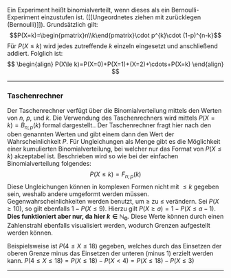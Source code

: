 Ein Experiment heißt binomialverteilt, wenn dieses als ein Bernoulli-Experiment einzustufen ist. ([[Ungeordnetes ziehen mit zurücklegen (Bernoulli)]]).
Grundsätzlich gilt:
$$P(X=k)=\begin{pmatrix}n\\k\end{pmatrix}\cdot p^{k}\cdot (1-p)^{n-k}$$
Für $P(X\le k)$ wird jedes zutreffende $k$ einzeln eingesetzt und anschließend addiert. Folglich ist:
$$
\begin{align}
	P(X\le k)=P(X=0)+P(X=1)+(X=2)+\cdots+P(X=k)
\end{align}
$$

---
### Taschenrechner
Der Taschenrechner verfügt über die Binomialverteilung mittels den Werten von $n$, $p$, und $k$. Die Verwendung des Taschenrechners wird mittels $P(X=k)=B_{n;p}(k)$ formal dargestellt.. Der Taschenrechner fragt hier nach den oben genannten Werten und gibt einem dann den Wert der Wahrscheinlichkeit $P$.
Für Ungleichungen als Menge gibt es die Möglichkeit einer kumulierten Binomialverteilung, bei welcher nur das Format von $P(X\le k)$ akzeptabel ist. Beschrieben wird so wie bei der einfachen Binomialverteilung folgendes:
$$P(X\le k)=F_{n;p}(k)$$
Diese Ungleichungen können in komplexen Formen nicht mit $\le k$ gegeben sein, weshalb andere umgeformt werden müssen. Gegenwahrscheinlichkeiten werden benutzt, um $\ge$ zu $\le$ verändern. Sei $P(X\ge 10)$, so gilt ebenfalls $1-P(X\le 9)$. Hierzu gilt $P(X\ge a)=1-P(X\le a-1)$. **Dies funktioniert aber nur, da hier $k\in\mathbb{N}_0$**. Diese Werte können durch einen Zahlenstrahl ebenfalls visualisiert werden, wodurch Grenzen aufgestellt werden können.

Beispielsweise ist $P(4\le X\le 18)$ gegeben, welches durch das Einsetzen der oberen Grenze minus das Einsetzen der unteren (minus 1) erzielt werden kann.
$P(4\le X\le 18)=P(X\le 18)-P(X<4)=P(X\le 18)-P(X\le3)$

---
